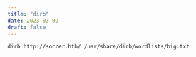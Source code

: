 ```yaml
---
title: "dirb"
date: 2023-03-09
draft: false
---
```


`dirb http://soccer.htb/ /usr/share/dirb/wordlists/big.txt`